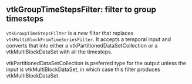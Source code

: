 ## vtkGroupTimeStepsFilter: filter to group timesteps

`vtkGroupTimeStepsFilter` is a new filter that replaces
`vtkMultiBlockFromTimeSeriesFilter`. It accepts a temporal input and converts
that into either a vtkPartitionedDataSetCollection
or a vtkMultiBlockDataSet with all the timesteps.

vtkPartitionedDataSetCollection is preferred type for the output
unless the input is vtkMultiBlockDataSet, in which case this filter
produces vtkMultiBlockDataSet.
